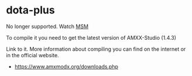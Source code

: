 # dota-plus
No longer supported. Watch [MSM](https://github.com/harmonyzt/mservermanager)

To compile it you need to get the latest version of AMXX-Studio (1.4.3)

Link to it. More information about compiling you can find on the internet or in the official website.

- https://www.amxmodx.org/downloads.php
